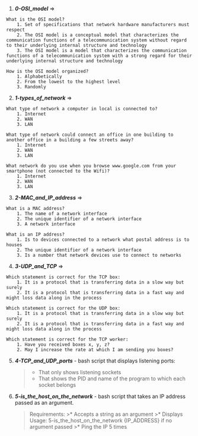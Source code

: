 1. ***0-OSI_model*** =>
``` text
What is the OSI model?
    1. Set of specifications that network hardware manufacturers must respect
    2. The OSI model is a conceptual model that characterizes the communication functions of a telecommunication system without regard to their underlying internal structure and technology
    3. The OSI model is a model that characterizes the communication functions of a telecommunication system with a strong regard for their underlying internal structure and technology

How is the OSI model organized?
    1. Alphabetically
    2. From the lowest to the highest level
    3. Randomly
```

2. ***1-types_of_network*** =>
``` text
What type of network a computer in local is connected to?
    1. Internet
    2. WAN
    3. LAN

What type of network could connect an office in one building to another office in a building a few streets away?
    1. Internet
    2. WAN
    3. LAN

What network do you use when you browse www.google.com from your smartphone (not connected to the Wifi)?
    1. Internet
    2. WAN
    3. LAN
```

3. ***2-MAC_and_IP_address*** =>
``` text
What is a MAC address?
    1. The name of a network interface
    2. The unique identifier of a network interface
    3. A network interface

What is an IP address?
    1. Is to devices connected to a network what postal address is to houses
    2. The unique identifier of a network interface
    3. Is a number that network devices use to connect to networks
```

4. ***3-UDP_and_TCP*** =>
``` text
Which statement is correct for the TCP box:
    1. It is a protocol that is transferring data in a slow way but surely
    2. It is a protocol that is transferring data in a fast way and might loss data along in the process

Which statement is correct for the UDP box:
    1. It is a protocol that is transferring data in a slow way but surely
    2. It is a protocol that is transferring data in a fast way and might loss data along in the process

Which statement is correct for the TCP worker:
    1. Have you received boxes x, y, z?
    2. May I increase the rate at which I am sending you boxes?
```

5. ***4-TCP_and_UDP_ports*** - bash script that displays listening ports:
    >* That only shows listening sockets
    >* That shows the PID and name of the program to which each socket belongs

6. ***5-is_the_host_on_the_network*** - bash script that takes an IP address passed as an argument.
    > Requirements:
        >* Accepts a string as an argument
        >* Displays Usage: 5-is_the_host_on_the_network {IP_ADDRESS} if no argument passed
        >* Ping the IP 5 times

